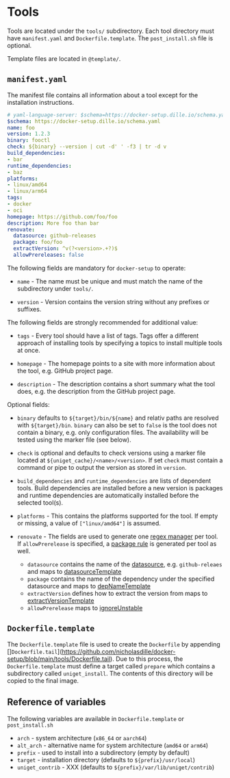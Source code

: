 # Tools

Tools are located under the `tools/` subdirectory. Each tool directory must have `manifest.yaml` and `Dockerfile.template`. The `post_install.sh` file is optional.

Template files are located in `@template/`.

## `manifest.yaml`

The manifest file contains all information about a tool except for the installation instructions.

```yaml
# yaml-language-server: $schema=https://docker-setup.dille.io/schema.yaml
$schema: https://docker-setup.dille.io/schema.yaml
name: foo
version: 1.2.3
binary: fooctl
check: ${binary} --version | cut -d' ' -f3 | tr -d v
build_dependencies:
- bar
runtime_dependencies:
- baz
platforms:
- linux/amd64
- linux/arm64
tags:
- docker
- oci
homepage: https://github.com/foo/foo
description: More foo than bar
renovate:
  datasource: github-releases
  package: foo/foo
  extractVersion: ^v(?<version>.+?)$
  allowPrereleases: false
```

The following fields are mandatory for `docker-setup` to operate:

- `name` - The name must be unique and must match the name of the subdirectory under `tools/`.

- `version` - Version contains the version string without any prefixes or suffixes.

The following fields are strongly recommended for additional value:

- `tags` - Every tool should have a list of tags. Tags offer a different approach of installing tools by specifying a topics to install multiple tools at once.

- `homepage` - The homepage points to a site with more information about the tool, e.g. GitHub project page.

- `description` - The description contains a short summary what the tool does, e.g. the description from the GitHub project page.

Optional fields:

- `binary` defaults to `${target}/bin/${name}` and relativ paths are resolved with `${target}/bin`. `binary` can also be set to `false` is the tool does not contain a binary, e.g. only configuration files. The availability will be tested using the marker file (see below).

- `check` is optional and defaults to check versions using a marker file located at `${uniget_cache}/<name>/<version>`. If set `check` must contain a command or pipe to output the version as stored in `version`.

- `build_dependencies` and `runtime_dependencies` are lists of dependent tools. Build dependencies are installed before a new version is packages and runtime dependencies are automatically installed before the selected tool(s).

- `platforms` - This contains the platforms supported for the tool. If empty or missing, a value of `["linux/amd64"]` is assumed.

- `renovate` - The fields are used to generate one [regex manager](https://docs.renovatebot.com/modules/manager/regex/) per tool. If `allowPrerelease` is specified, a [package rule](https://docs.renovatebot.com/configuration-options/#packagerules) is generated per tool as well.

  - `datasource` contains the name of the [datasource](https://docs.renovatebot.com/modules/datasource/), e.g. `github-releaes` and maps to [datasourceTemplate](https://docs.renovatebot.com/configuration-options/#datasourcetemplate)
  - `package` contains the name of the dependency under the specified datasource and maps to [depNameTemplate](https://docs.renovatebot.com/configuration-options/#depnametemplate)
  - `extractVersion` defines how to extract the version from maps to [extractVersionTemplate](https://docs.renovatebot.com/configuration-options/#extractversiontemplate)
  - `allowPrerelease` maps to [ignoreUnstable](https://docs.renovatebot.com/configuration-options/#ignoreunstable)

## `Dockerfile.template`

The `Dockerfile.template` file is used to create the `Dockerfile` by appending []`Dockerfile.tail`](https://github.com/nicholasdille/docker-setup/blob/main/tools/Dockerfile.tail). Due to this process, the `Dockerfile.template` must define a target called `prepare` which contains a subdirectory called `uniget_install`. The contents of this directory will be copied to the final image.

## Reference of variables

The following variables are available in `Dockerfile.template` or `post_install.sh`

- `arch` - system architecture (`x86_64` or `aarch64`)
- `alt_arch` - alternative name for system architecture (`amd64` or `arm64`)
- `prefix` - used to install into a subdirectory (empty by default)
- `target` - installation directory (defaults to `${prefix}/usr/local`)
- `uniget_contrib` - XXX (defaults to `${prefix}/var/lib/uniget/contrib`)
